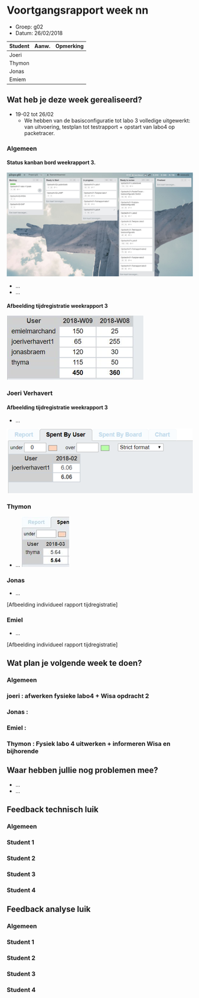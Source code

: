 # Voortgangsrapport week nn

* Groep: g02
* Datum: 26/02/2018

| Student  | Aanw. | Opmerking |
| :---     | :---  | :---      |
| Joeri    |       |           |
| Thymon   |       |           |
| Jonas   |       |           |
| Emiem    |       |           |

## Wat heb je deze week gerealiseerd?

* 19-02 tot 26/02 
    * We hebben van de basisconfiguratie tot labo 3 volledige uitgewerkt: van uitvoering, testplan tot testrapport + opstart van labo4 op packetracer.
       

### Algemeen
#### Status kanban bord weekrapport 3.

![Afbeelding huidige toestand Kanban-bord(en) invoegen](img/KanbanWeek3.JPG)

* ...
* ...

#### Afbeelding tijdregistratie weekrapport 3
![Afbeelding teamoverzicht tijdregistratie onderverdeeld per deelopdracht](img/week3.JPG)

### Joeri Verhavert
#### Afbeelding tijdregistratie weekrapport 3
* ...

![Afbeelding individueel rapport tijdregistratie](img/individueelbordJoeriVerhavert.PNG)

### Thymon

* ...
![Afbeelding individueel rapport tijdregistratie](img/uren.JPG)

### Jonas

* ...

[Afbeelding individueel rapport tijdregistratie]

### Emiel

* ...

[Afbeelding individueel rapport tijdregistratie]

## Wat plan je volgende week te doen?

### Algemeen
### joeri : afwerken fysieke labo4  + Wisa opdracht 2
### Jonas : 
### Emiel :
### Thymon : Fysiek labo 4 uitwerken + informeren Wisa en bijhorende

## Waar hebben jullie nog problemen mee?

* ...
* ...

## Feedback technisch luik

### Algemeen

### Student 1
### Student 2
### Student 3
### Student 4

## Feedback analyse luik

### Algemeen

### Student 1
### Student 2
### Student 3
### Student 4

